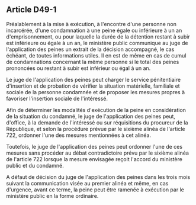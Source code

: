 Article D49-1
----
Préalablement à la mise à exécution, à l'encontre d'une personne non incarcérée,
d'une condamnation à une peine égale ou inférieure à un an d'emprisonnement, ou
pour laquelle la durée de la détention restant à subir est inférieure ou égale à
un an, le ministère public communique au juge de l'application des peines un
extrait de la décision accompagné, le cas échéant, de toutes informations
utiles. Il en est de même en cas de cumul de condamnations concernant la même
personne si le total des peines prononcées ou restant à subir est inférieur ou
égal à un an.

Le juge de l'application des peines peut charger le service pénitentiaire
d'insertion et de probation de vérifier la situation matérielle, familiale et
sociale de la personne condamnée et de proposer les mesures propres à favoriser
l'insertion sociale de l'intéressé.

Afin de déterminer les modalités d'exécution de la peine en considération de la
situation du condamné, le juge de l'application des peines peut, d'office, à la
demande de l'intéressé ou sur réquisitions du procureur de la République, et
selon la procédure prévue par le sixième alinéa de l'article 722, ordonner l'une
des mesures mentionnées à cet alinéa.

Toutefois, le juge de l'application des peines peut ordonner l'une de ces
mesures sans procéder au débat contradictoire prévu par le sixième alinéa de
l'article 722 lorsque la mesure envisagée reçoit l'accord du ministère public et
du condamné.

A défaut de décision du juge de l'application des peines dans les trois mois
suivant la communication visée au premier alinéa et même, en cas d'urgence,
avant ce terme, la peine peut être ramenée à exécution par le ministère public
en la forme ordinaire.

